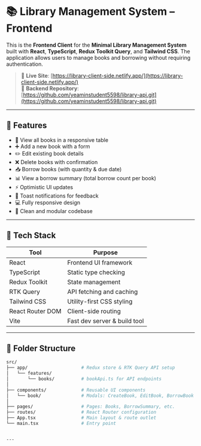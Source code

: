 # 📚 Library Management System – Frontend

This is the **Frontend Client** for the **Minimal Library Management System** built with **React**, **TypeScript**, **Redux Toolkit Query**, and **Tailwind CSS**. The application allows users to manage books and borrowing without requiring authentication.

> 🔗 **Live Site**: [https://library-client-side.netlify.app/](https://library-client-side.netlify.app/)  
> 🔗 **Backend Repository**: [https://github.com/yeaminstudent5598/library-api.git](https://github.com/yeaminstudent5598/library-api.git)

---

## 🚀 Features

- 📖 View all books in a responsive table
- ➕ Add a new book with a form
- ✏️ Edit existing book details
- ❌ Delete books with confirmation
- 📥 Borrow books (with quantity & due date)
- 📊 View a borrow summary (total borrow count per book)
- ⚡ Optimistic UI updates
- 🔔 Toast notifications for feedback
- 💻 Fully responsive design
- 🧼 Clean and modular codebase

---

## 🧪 Tech Stack

| Tool             | Purpose                          |
|------------------|----------------------------------|
| React            | Frontend UI framework            |
| TypeScript       | Static type checking              |
| Redux Toolkit    | State management                 |
| RTK Query        | API fetching and caching         |
| Tailwind CSS     | Utility-first CSS styling        |
| React Router DOM | Client-side routing              |
| Vite             | Fast dev server & build tool     |

---

## 📁 Folder Structure

```bash
src/
├── app/                    # Redux store & RTK Query API setup
│   └── features/
│       └── books/          # bookApi.ts for API endpoints
│
├── components/             # Reusable UI components
│   └── book/               # Modals: CreateBook, EditBook, BorrowBook
│
├── pages/                  # Pages: Books, BorrowSummary, etc.
├── routes/                 # React Router configuration
├── App.tsx                 # Main layout & route outlet
└── main.tsx                # Entry point


---

